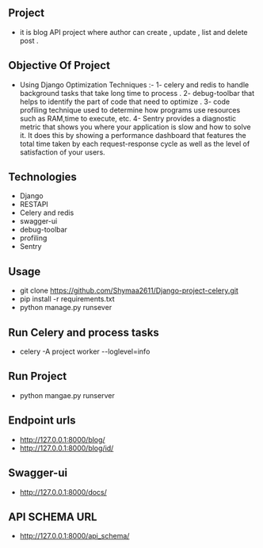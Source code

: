## Project
 - it is blog API project where author can create , update , list and delete post .

 ## Objective Of Project 
 - Using Django Optimization Techniques :- 
          1- celery and redis to handle background tasks that take long time to process .
          2- debug-toolbar that helps to identify the part of code that need to optimize .
          3- code profiling technique used to determine how programs use resources such as 
             RAM,time to execute, etc.
          4- Sentry provides a diagnostic metric that shows you where your application is slow 
             and how to solve it. It does this by showing a performance dashboard that features the total time taken by each request-response cycle as well as the level of satisfaction of your users.
 

## Technologies  
 - Django
 - RESTAPI
 - Celery and redis  
 - swagger-ui
 - debug-toolbar
 - profiling
 - Sentry

## Usage
 - git clone https://github.com/Shymaa2611/Django-project-celery.git
 - pip install -r requirements.txt
 - python manage.py runsever

## Run Celery and process tasks
 - celery -A project worker --loglevel=info  

## Run Project
 - python mangae.py runserver 


## Endpoint urls
 - http://127.0.0.1:8000/blog/
 - http://127.0.0.1:8000/blog/id/

## Swagger-ui
 - http://127.0.0.1:8000/docs/

## API SCHEMA URL
 - http://127.0.0.1:8000/api_schema/

